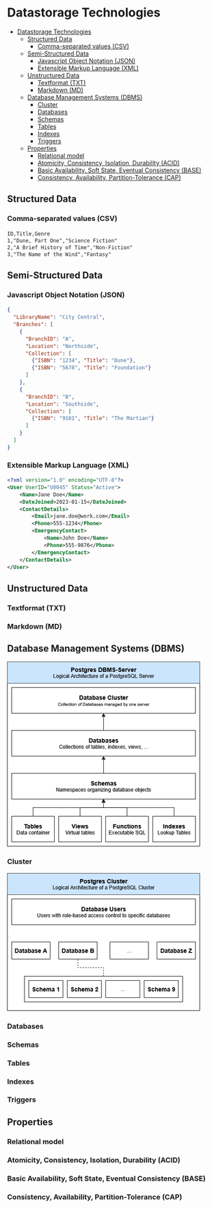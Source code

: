 # Datastorage Technologies

- [Datastorage Technologies](#datastorage-technologies)
  - [Structured Data](#structured-data)
    - [Comma-separated values (CSV)](#comma-separated-values-csv)
  - [Semi-Structured Data](#semi-structured-data)
    - [Javascript Object Notation (JSON)](#javascript-object-notation-json)
    - [Extensible Markup Language (XML)](#extensible-markup-language-xml)
  - [Unstructured Data](#unstructured-data)
    - [Textformat (TXT)](#textformat-txt)
    - [Markdown (MD)](#markdown-md)
  - [Database Management Systems (DBMS)](#database-management-systems-dbms)
    - [Cluster](#cluster)
    - [Databases](#databases)
    - [Schemas](#schemas)
    - [Tables](#tables)
    - [Indexes](#indexes)
    - [Triggers](#triggers)
  - [Properties](#properties)
    - [Relational model](#relational-model)
    - [Atomicity, Consistency, Isolation, Durability (ACID)](#atomicity-consistency-isolation-durability-acid)
    - [Basic Availability, Soft State, Eventual Consistency (BASE)](#basic-availability-soft-state-eventual-consistency-base)
    - [Consistency, Availability, Partition-Tolerance (CAP)](#consistency-availability-partition-tolerance-cap)


## Structured Data

### Comma-separated values (CSV)

```csv
ID,Title,Genre
1,"Dune, Part One","Science Fiction"
2,"A Brief History of Time","Non-Fiction"
3,"The Name of the Wind","Fantasy"
```

## Semi-Structured Data

### Javascript Object Notation (JSON)

```json
{
  "LibraryName": "City Central",
  "Branches": [
    {
      "BranchID": "A",
      "Location": "Northside",
      "Collection": [
        {"ISBN": "1234", "Title": "Dune"},
        {"ISBN": "5678", "Title": "Foundation"}
      ]
    },
    {
      "BranchID": "B",
      "Location": "Southside",
      "Collection": [
        {"ISBN": "9101", "Title": "The Martian"}
      ]
    }
  ]
}
```

### Extensible Markup Language (XML)

```xml
<?xml version="1.0" encoding="UTF-8"?>
<User UserID="U0045" Status="Active">
    <Name>Jane Doe</Name>
    <DateJoined>2023-01-15</DateJoined>
    <ContactDetails>
        <Email>jane.doe@work.com</Email>
        <Phone>555-1234</Phone>
        <EmergencyContact>
            <Name>John Doe</Name>
            <Phone>555-9876</Phone>
        </EmergencyContact>
    </ContactDetails>
</User>
```



## Unstructured Data

### Textformat (TXT)

### Markdown (MD)

## Database Management Systems (DBMS)

![Logical Architectur](./image/1_DBMSArchitecture_PSQL.drawio.png)

### Cluster

![Cluster Architectur](./image/1_ClusterArchitecture_PSQL.drawio.png)



### Databases

### Schemas

### Tables 

### Indexes

### Triggers

## Properties

### Relational model

### Atomicity, Consistency, Isolation, Durability (ACID)

### Basic Availability, Soft State, Eventual Consistency (BASE)

### Consistency, Availability, Partition-Tolerance (CAP)
